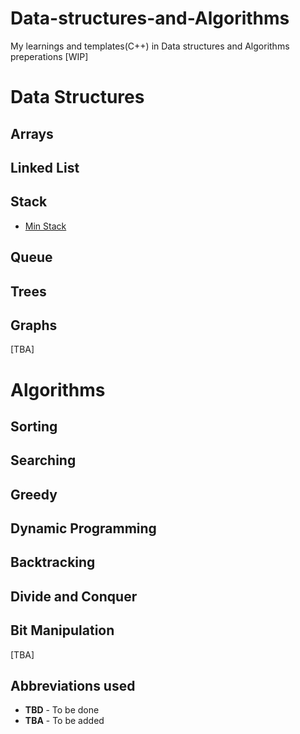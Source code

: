 # Data-structures-and-Algorithms
My learnings and templates(C++) in Data structures and Algorithms preperations [WIP]

# Data Structures
## Arrays
## Linked List
## Stack
- [Min Stack](./data_structures/min_stack/)
## Queue
## Trees
## Graphs
[TBA]

# Algorithms
## Sorting
## Searching
## Greedy
## Dynamic Programming
## Backtracking
## Divide and Conquer
## Bit Manipulation
[TBA]

## Abbreviations used
* **TBD** - To be done
* **TBA** - To be added

